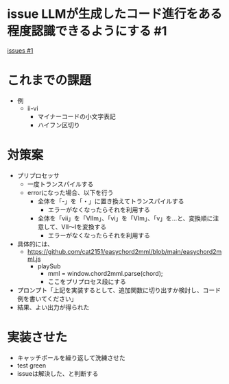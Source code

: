 # issue LLMが生成したコード進行をある程度認識できるようにする #1
[issues #1](https://github.com/cat2151/easychord2mml/issues/1)

# これまでの課題
- 例
  - ii-vi
    - マイナーコードの小文字表記
    - ハイフン区切り

# 対策案
- プリプロセッサ
  - 一度トランスパイルする
  - errorになった場合、以下を行う
    - 全体を「-」を「・」に置き換えてトランスパイルする
      - エラーがなくなったらそれを利用する
    - 全体を「vii」を「VIIm」、「vi」を「VIm」、「v」を...と、変換順に注意して、VII～Iを変換する
      - エラーがなくなったらそれを利用する
- 具体的には、
  - https://github.com/cat2151/easychord2mml/blob/main/easychord2mml.js
    - playSub
      - mml = window.chord2mml.parse(chord);
      - ここをプリプロセス段にする
- プロンプト「上記を実装するとして、追加関数に切り出すか検討し、コード例を書いてください」
- 結果、よい出力が得られた

# 実装させた
- キャッチボールを繰り返して洗練させた
- test green
- issueは解決した、と判断する
